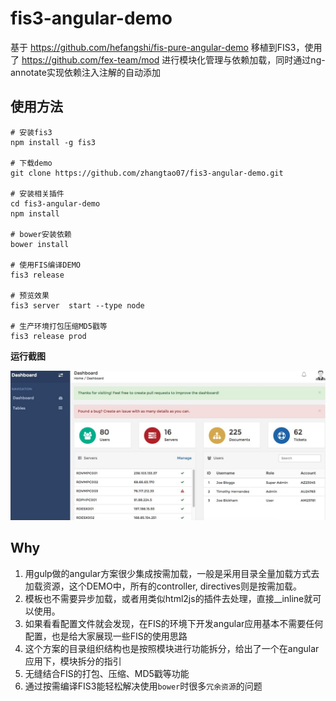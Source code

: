 fis3-angular-demo
===========================

基于 https://github.com/hefangshi/fis-pure-angular-demo 移植到FIS3，使用了 https://github.com/fex-team/mod 进行模块化管理与依赖加载，同时通过ng-annotate实现依赖注入注解的自动添加

## 使用方法

```
# 安装fis3
npm install -g fis3

# 下载demo
git clone https://github.com/zhangtao07/fis3-angular-demo.git

# 安装相关插件
cd fis3-angular-demo
npm install 

# bower安装依赖
bower install

# 使用FIS编译DEMO
fis3 release 

# 预览效果
fis3 server  start --type node

# 生产环境打包压缩MD5戳等
fis3 release prod

```

**运行截图**

![列表页](./doc/pic.png)

## Why

1. 用gulp做的angular方案很少集成按需加载，一般是采用目录全量加载方式去加载资源，这个DEMO中，所有的controller, directives则是按需加载。
2. 模板也不需要异步加载，或者用类似html2js的插件去处理，直接__inline就可以使用。
3. 如果看看配置文件就会发现，在FIS的环境下开发angular应用基本不需要任何配置，也是给大家展现一些FIS的使用思路
4. 这个方案的目录组织结构也是按照模块进行功能拆分，给出了一个在angular应用下，模块拆分的指引
5. 无缝结合FIS的打包、压缩、MD5戳等功能
6. 通过按需编译FIS3能轻松解决使用`bower`时很多`冗余资源`的问题
